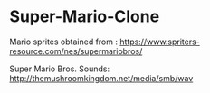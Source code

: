 # Super-Mario-Clone

Mario sprites obtained from : https://www.spriters-resource.com/nes/supermariobros/

Super Mario Bros. Sounds:
http://themushroomkingdom.net/media/smb/wav